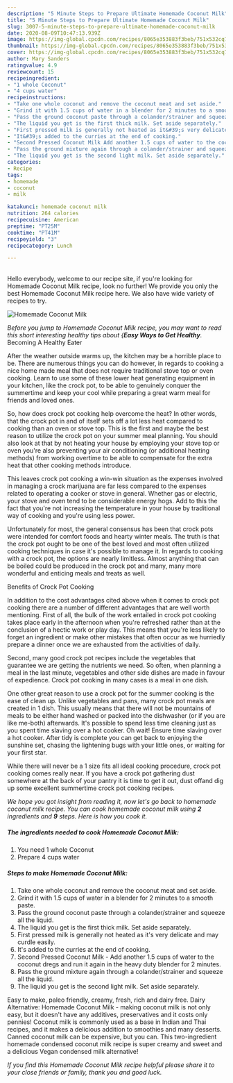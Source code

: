 ```yaml
---
description: "5 Minute Steps to Prepare Ultimate Homemade Coconut Milk"
title: "5 Minute Steps to Prepare Ultimate Homemade Coconut Milk"
slug: 3007-5-minute-steps-to-prepare-ultimate-homemade-coconut-milk
date: 2020-08-09T10:47:13.939Z
image: https://img-global.cpcdn.com/recipes/8065e353883f3beb/751x532cq70/homemade-coconut-milk-recipe-main-photo.jpg
thumbnail: https://img-global.cpcdn.com/recipes/8065e353883f3beb/751x532cq70/homemade-coconut-milk-recipe-main-photo.jpg
cover: https://img-global.cpcdn.com/recipes/8065e353883f3beb/751x532cq70/homemade-coconut-milk-recipe-main-photo.jpg
author: Mary Sanders
ratingvalue: 4.9
reviewcount: 15
recipeingredient:
- "1 whole Coconut"
- "4 cups water"
recipeinstructions:
- "Take one whole coconut and remove the coconut meat and set aside."
- "Grind it with 1.5 cups of water in a blender for 2 minutes to a smooth paste."
- "Pass the ground coconut paste through a colander/strainer and squeeze all the liquid."
- "The liquid you get is the first thick milk. Set aside separately."
- "First pressed milk is generally not heated as it&#39;s very delicate and may curdle easily."
- "It&#39;s added to the curries at the end of cooking."
- "Second Pressed Coconut Milk Add another 1.5 cups of water to the coconut dregs and run it again in the heavy duty blender for 2 minutes."
- "Pass the ground mixture again through a colander/strainer and squeeze all the liquid."
- "The liquid you get is the second light milk. Set aside separately."
categories:
- Recipe
tags:
- homemade
- coconut
- milk

katakunci: homemade coconut milk 
nutrition: 264 calories
recipecuisine: American
preptime: "PT25M"
cooktime: "PT41M"
recipeyield: "3"
recipecategory: Lunch

---
```

<br>
Hello everybody, welcome to our recipe site, if you're looking for Homemade Coconut Milk recipe, look no further! We provide you only the best Homemade Coconut Milk recipe here. We also have wide variety of recipes to try.
<br>


![Homemade Coconut Milk](https://img-global.cpcdn.com/recipes/8065e353883f3beb/751x532cq70/homemade-coconut-milk-recipe-main-photo.jpg)

<i>Before you jump to Homemade Coconut Milk recipe, you may want to read this short interesting healthy tips about {<strong>Easy Ways to Get Healthy</strong>.</i>
Becoming A Healthy Eater


After the weather outside warms up, the kitchen may be a horrible place to be. There are numerous things you can do however, in regards to cooking a nice home made meal that does not require traditional stove top or oven cooking. Learn to use some of these lower heat generating equipment in your kitchen, like the crock pot, to be able to genuinely conquer the summertime and keep your cool while preparing a great warm meal for friends and loved ones.

So, how does crock pot cooking help overcome the heat? In other words, that the crock pot in and of itself sets off a lot less heat compared to cooking than an oven or stove top. This is the first and maybe the best reason to utilize the crock pot on your summer meal planning. You should also look at that by not heating your house by employing your stove top or oven you're also preventing your air conditioning (or additional heating methods) from working overtime to be able to compensate for the extra heat that other cooking methods introduce.

This leaves crock pot cooking a win-win situation as the expenses involved in managing a crock marijuana are far less compared to the expenses related to operating a cooker or stove in general. Whether gas or electric, your stove and oven tend to be considerable energy hogs. Add to this the fact that you're not increasing the temperature in your house by traditional way of cooking and you're using less power.

Unfortunately for most, the general consensus has been that crock pots were intended for comfort foods and hearty winter meals.  The truth is that the crock pot ought to be one of the best loved and most often utilized cooking techniques in case it's possible to manage it. In regards to cooking with a crock pot, the options are nearly limitless.  Almost anything that can be boiled could be produced in the crock pot and many, many more wonderful and enticing meals and treats as well.

Benefits of Crock Pot Cooking

In addition to the cost advantages cited above when it comes to crock pot cooking there are a number of different advantages that are well worth mentioning. First of all, the bulk of the work entailed in crock pot cooking takes place early in the afternoon when you're refreshed rather than at the conclusion of a hectic work or play day. This means that you're less likely to forget an ingredient or make other mistakes that often occur as we hurriedly prepare a dinner once we are exhausted from the activities of daily.

Second, many good crock pot recipes include the vegetables that guarantee we are getting the nutrients we need. So often, when planning a meal in the last minute, vegetables and other side dishes are made in favour of expedience. Crock pot cooking in many cases is a meal in one dish.

One other great reason to use a crock pot for the summer cooking is the ease of clean up.  Unlike vegetables and pans, many crock pot meals are created in 1 dish. This usually means that there will not be mountains of meals to be either hand washed or packed into the dishwasher (or if you are like me-both) afterwards. It's possible to spend less time cleaning just as you spent time slaving over a hot cooker. Oh wait! Ensure time slaving over a hot cooker. After tidy is complete you can get back to enjoying the sunshine set, chasing the lightening bugs with your little ones, or waiting for your first star.

While there will never be a 1 size fits all ideal cooking procedure, crock pot cooking comes really near. If you have a crock pot gathering dust somewhere at the back of your pantry it is time to get it out, dust offand dig up some excellent summertime crock pot cooking recipes.


<i>We hope you got insight from reading it, now let's go back to homemade coconut milk recipe. You can cook homemade coconut milk using <strong>2</strong> ingredients and <strong>9</strong> steps. Here is how you cook it.
</i>

##### The ingredients needed to cook Homemade Coconut Milk:

1. You need 1 whole Coconut
1. Prepare 4 cups water


##### Steps to make Homemade Coconut Milk:

1. Take one whole coconut and remove the coconut meat and set aside.
1. Grind it with 1.5 cups of water in a blender for 2 minutes to a smooth paste.
1. Pass the ground coconut paste through a colander/strainer and squeeze all the liquid.
1. The liquid you get is the first thick milk. Set aside separately.
1. First pressed milk is generally not heated as it&#39;s very delicate and may curdle easily.
1. It&#39;s added to the curries at the end of cooking.
1. Second Pressed Coconut Milk - Add another 1.5 cups of water to the coconut dregs and run it again in the heavy duty blender for 2 minutes.
1. Pass the ground mixture again through a colander/strainer and squeeze all the liquid.
1. The liquid you get is the second light milk. Set aside separately.


Easy to make, paleo friendly, creamy, fresh, rich and dairy free. Dairy Alternative: Homemade Coconut Milk - making coconut milk is not only easy, but it doesn&#39;t have any additives, preservatives and it costs only pennies! Coconut milk is commonly used as a base in Indian and Thai recipes, and it makes a delicious addition to smoothies and many desserts. Canned coconut milk can be expensive, but you can. This two-ingredient homemade condensed coconut milk recipe is super creamy and sweet and a delicious Vegan condensed milk alternative! 

<i>If you find this Homemade Coconut Milk recipe helpful please share it to your close friends or family, thank you and good luck.</i>
